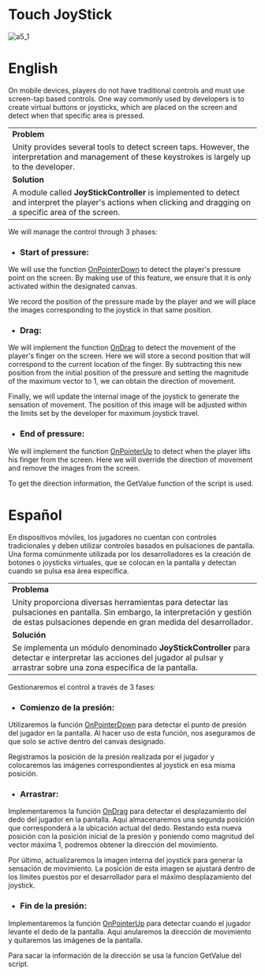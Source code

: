 # Touch JoyStick
![a5_1](https://github.com/OsmareDev/OsmareUnityModules/assets/50903643/2e39a75b-c64a-48ff-a963-5a3feceebb09)


# English

On mobile devices, players do not have traditional controls and must use screen-tap based controls. One way commonly used by developers is to create virtual buttons or joysticks, which are placed on the screen and detect when that specific area is pressed.

<table>
   <tr><td><b>Problem</b></td></tr>
   <tr><td>Unity provides several tools to detect screen taps. However, the interpretation and management of these keystrokes is largely up to the developer.</td></tr>
   <tr><td><b>Solution</b></td></tr>
   <tr><td>A module called <b>JoyStickController</b> is implemented to detect and interpret the player's actions when clicking and dragging on a specific area of the screen.</td></tr>
</table>

We will manage the control through 3 phases:

- ### Start of pressure:
We will use the function [OnPointerDown](https://docs.unity3d.com/es/530/ScriptReference/UI.Selectable.OnPointerDown.html) to detect the player's pressure point on the screen. By making use of this feature, we ensure that it is only activated within the designated canvas.

We record the position of the pressure made by the player and we will place the images corresponding to the joystick in that same position.

- ### Drag:
We will implement the function [OnDrag](https://docs.unity3d.com/es/530/ScriptReference/EventSystems.IDragHandler.OnDrag.html) to detect the movement of the player's finger on the screen. Here we will store a second position that will correspond to the current location of the finger. By subtracting this new position from the initial position of the pressure and setting the magnitude of the maximum vector to 1, we can obtain the direction of movement.

Finally, we will update the internal image of the joystick to generate the sensation of movement. The position of this image will be adjusted within the limits set by the developer for maximum joystick travel.

- ### End of pressure:
We will implement the function [OnPointerUp](https://docs.unity3d.com/es/530/ScriptReference/EventSystems.IPointerUpHandler.html) to detect when the player lifts his finger from the screen. Here we will override the direction of movement and remove the images from the screen.

To get the direction information, the GetValue function of the script is used.

# Español

En dispositivos móviles, los jugadores no cuentan con controles tradicionales y deben utilizar controles basados en pulsaciones de pantalla. Una forma comúnmente utilizada por los desarrolladores es la creación de botones o joysticks virtuales, que se colocan en la pantalla y detectan cuando se pulsa esa área específica.

<table>
  <tr><td><b>Problema</b></td></tr>
  <tr><td>Unity proporciona diversas herramientas para detectar las pulsaciones en pantalla. Sin embargo, la interpretación y gestión de estas pulsaciones depende en gran medida del desarrollador.</td></tr>
  <tr><td><b>Solución</b></td></tr>
  <tr><td>Se implementa un módulo denominado <b>JoyStickController</b> para detectar e interpretar las acciones del jugador al pulsar y arrastrar sobre una zona específica de la pantalla.</td></tr>
</table>

Gestionaremos el control a través de 3 fases:

- ### Comienzo de la presión:
Utilizaremos la función [OnPointerDown](https://docs.unity3d.com/es/530/ScriptReference/UI.Selectable.OnPointerDown.html) para detectar el punto de presión del jugador en la pantalla. Al hacer uso de esta función, nos aseguramos de que solo se active dentro del canvas designado.

Registramos la posición de la presión realizada por el jugador y colocaremos las imágenes correspondientes al joystick en esa misma posición.

- ### Arrastrar:
Implementaremos la función [OnDrag](https://docs.unity3d.com/es/530/ScriptReference/EventSystems.IDragHandler.OnDrag.html) para detectar el desplazamiento del dedo del jugador en la pantalla. Aquí almacenaremos una segunda posición que corresponderá a la ubicación actual del dedo. Restando esta nueva posición con la posición inicial de la presión y poniendo como magnitud del vector máxima 1, podremos obtener la dirección del movimiento.

Por último, actualizaremos la imagen interna del joystick para generar la sensación de movimiento. La posición de esta imagen se ajustará dentro de los límites puestos por el desarrollador para el máximo desplazamiento del joystick.

- ### Fin de la presión:
Implementaremos la función [OnPointerUp](https://docs.unity3d.com/es/530/ScriptReference/EventSystems.IPointerUpHandler.html) para detectar cuando el jugador levante el dedo de la pantalla. Aquí anularemos la dirección de movimiento y quitaremos las imágenes de la pantalla.

Para sacar la información de la dirección se usa la funcion GetValue del script.
